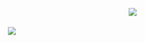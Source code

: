 <img align="right" src="https://visitor-badge.laobi.icu/badge?page_id=zumrudu-anka.zumrudu-anka">

<h1 align="center">
  <a href="https://git.io/typing-svg">
    <img src="https://readme-typing-svg.herokuapp.com/?lines=Hi+I'm+Matheus👋;I'm+a+Software+Developer;You+are+Welcome🚀&center=true&size=29">
  </a>
  </div>
</h1>
